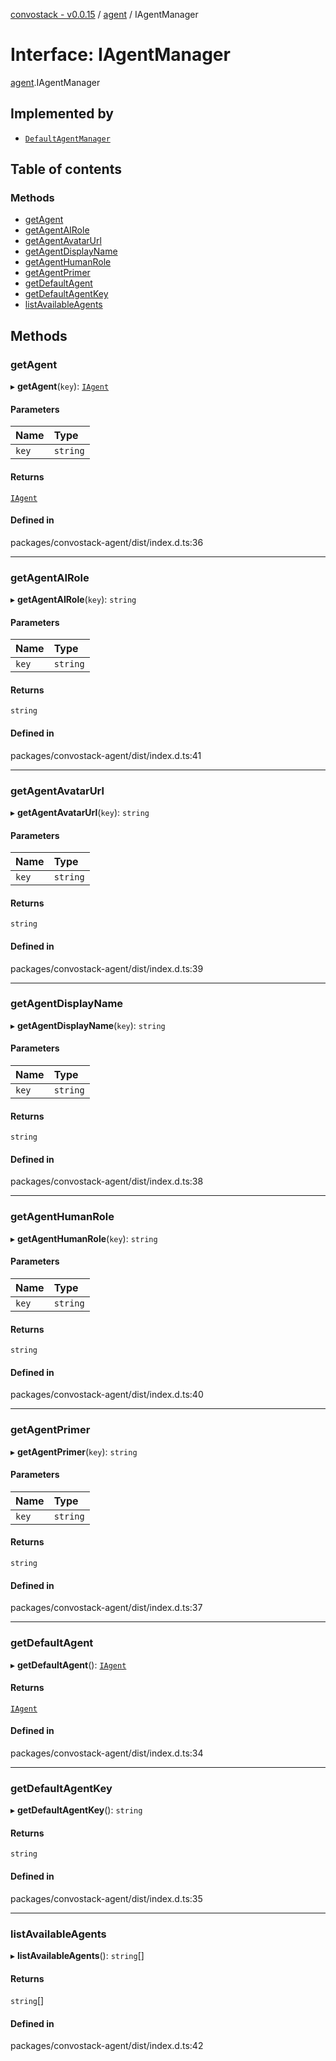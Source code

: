 [convostack - v0.0.15](../README.md) / [agent](../modules/agent.md) / IAgentManager

# Interface: IAgentManager

[agent](../modules/agent.md).IAgentManager

## Implemented by

- [`DefaultAgentManager`](../classes/agent.DefaultAgentManager.md)

## Table of contents

### Methods

- [getAgent](agent.IAgentManager.md#getagent)
- [getAgentAIRole](agent.IAgentManager.md#getagentairole)
- [getAgentAvatarUrl](agent.IAgentManager.md#getagentavatarurl)
- [getAgentDisplayName](agent.IAgentManager.md#getagentdisplayname)
- [getAgentHumanRole](agent.IAgentManager.md#getagenthumanrole)
- [getAgentPrimer](agent.IAgentManager.md#getagentprimer)
- [getDefaultAgent](agent.IAgentManager.md#getdefaultagent)
- [getDefaultAgentKey](agent.IAgentManager.md#getdefaultagentkey)
- [listAvailableAgents](agent.IAgentManager.md#listavailableagents)

## Methods

### getAgent

▸ **getAgent**(`key`): [`IAgent`](agent.IAgent.md)

#### Parameters

| Name | Type |
| :------ | :------ |
| `key` | `string` |

#### Returns

[`IAgent`](agent.IAgent.md)

#### Defined in

packages/convostack-agent/dist/index.d.ts:36

___

### getAgentAIRole

▸ **getAgentAIRole**(`key`): `string`

#### Parameters

| Name | Type |
| :------ | :------ |
| `key` | `string` |

#### Returns

`string`

#### Defined in

packages/convostack-agent/dist/index.d.ts:41

___

### getAgentAvatarUrl

▸ **getAgentAvatarUrl**(`key`): `string`

#### Parameters

| Name | Type |
| :------ | :------ |
| `key` | `string` |

#### Returns

`string`

#### Defined in

packages/convostack-agent/dist/index.d.ts:39

___

### getAgentDisplayName

▸ **getAgentDisplayName**(`key`): `string`

#### Parameters

| Name | Type |
| :------ | :------ |
| `key` | `string` |

#### Returns

`string`

#### Defined in

packages/convostack-agent/dist/index.d.ts:38

___

### getAgentHumanRole

▸ **getAgentHumanRole**(`key`): `string`

#### Parameters

| Name | Type |
| :------ | :------ |
| `key` | `string` |

#### Returns

`string`

#### Defined in

packages/convostack-agent/dist/index.d.ts:40

___

### getAgentPrimer

▸ **getAgentPrimer**(`key`): `string`

#### Parameters

| Name | Type |
| :------ | :------ |
| `key` | `string` |

#### Returns

`string`

#### Defined in

packages/convostack-agent/dist/index.d.ts:37

___

### getDefaultAgent

▸ **getDefaultAgent**(): [`IAgent`](agent.IAgent.md)

#### Returns

[`IAgent`](agent.IAgent.md)

#### Defined in

packages/convostack-agent/dist/index.d.ts:34

___

### getDefaultAgentKey

▸ **getDefaultAgentKey**(): `string`

#### Returns

`string`

#### Defined in

packages/convostack-agent/dist/index.d.ts:35

___

### listAvailableAgents

▸ **listAvailableAgents**(): `string`[]

#### Returns

`string`[]

#### Defined in

packages/convostack-agent/dist/index.d.ts:42
